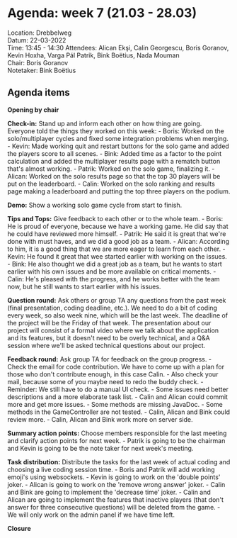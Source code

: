 # Agenda: week 7 (21.03 - 28.03)

Location: 		Drebbelweg  
Datum: 		    22-03-2022  
Time: 		    13:45 - 14:30
Attendees:		Alican Ekşi, Calin Georgescu, Boris Goranov, Kevin Hoxha, Varga Pál Patrik, Bink Boëtius, Nada Mouman  
Chair: 	        Boris Goranov  
Notetaker:	    Bink Boëtius

## Agenda items

**Opening by chair**

**Check-in:** Stand up and inform each other on how thing are going.
    Everyone told the things they worked on this week:
    - Boris: Worked on the solo/multiplayer cycles and fixed some integration problems when merging.
    - Kevin: Made working quit and restart buttons for the solo game and added the players score to all scenes.
    - Bink: Added time as a factor to the point calculation and added the multiplayer results page with a rematch button that's almost working.
    - Patrik: Worked on the solo game, finalizing it.
    - Alican: Worked on the solo results page so that the top 30 players will be put on the leaderboard.
    - Calin: Worked on the solo ranking and results page making a leaderboard and putting the top three players on the podium.

**Demo:** Show a working solo game cycle from start to finish.

**Tips and Tops:** Give feedback to each other or to the whole team.
    - Boris: He is proud of everyone, because we have a working game. He did say that he could have reviewed more himself.
    - Patrik: He said it is great that we're done with must haves, and we did a good job as a team.
    - Alican: According to him, it is a good thing that we are more eager to learn from each other.
    - Kevin: He found it great that wee started earlier with working on the issues.
    - Bink: He also thought we did a great job as a team, but he wants to start earlier with his own issues and be more available on critical moments.
    - Calin: He's pleased with the progress, and he works better with the team now, but he still wants to start earlier with his issues.

**Question round:** Ask others or group TA any questions from the past week (final presentation, coding deadline, etc.).
    We need to do a bit of coding every week, so also week nine, which will be the last week. The deadline of the project will be the Friday of that week.
    The presentation about our project will consist of a formal video where we talk about the application and its features, but it doesn't need to be overly technical,
    and a Q&A session where we'll be asked technical questions about our project.

**Feedback round:** Ask group TA for feedback on the group progress.
    - Check the email for code contribution. We have to come up with a plan for those who don't contribute enough, in this case Calin.
    - Also check your mail, because some of you maybe need to redo the buddy check.
    - Reminder: We still have to do a manual UI check.
    - Some issues need better descriptions and a more elaborate task list.
    - Calin and Alican could commit more and get more issues.
    - Some methods are missing JavaDoc.
    - Some methods in the GameController are not tested.
    - Calin, Alican and Bink could review more.
    - Calin, Alican and Bink work more on server side.

**Summary action points:** Choose members responsible for the last meeting and clarify action points for next week.
    - Patrik is going to be the chairman and Kevin is going to be the note taker for next week's meeting.

**Task distribution:** Distribute the tasks for the last week of actual coding and choosing a live coding session time.
    - Boris and Patrik will add working emoji's using websockets.
    - Kevin is going to work on the 'double points' joker. 
    - Alican is going to work on the 'remove wrong answer' joker.
    - Calin and Bink are going to implement the 'decrease time' joker.
    - Calin and Alican are going to implement the features that inactive players (that don't answer for three consecutive questions) will be deleted from the game.
    - We will only work on the admin panel if we have time left.

**Closure**
